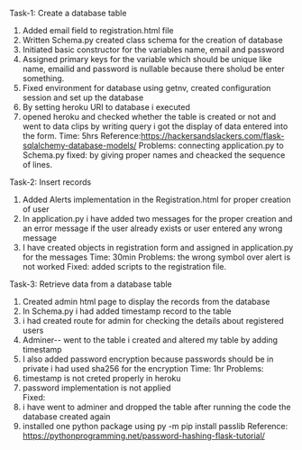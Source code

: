 Task-1: Create a database table
1. Added email field to registration.html file
2. Written Schema.py created class schema for the creation of database 
3. Initiated basic constructor for the variables name, email and password
4. Assigned primary keys for the variable which should be unique like name, emailid and password is nullable because there sholud be enter something.
5. Fixed environment for database using getnv, created configuration session and set up the database
6. By setting heroku URI to database i executed
7. opened heroku and checked whether the table is created or not and went to data clips by writing query i got the display of data entered into the form.
Time: 5hrs
Reference:https://hackersandslackers.com/flask-sqlalchemy-database-models/
Problems: connecting application.py to Schema.py
fixed: by giving proper names and cheacked the sequence of lines.

Task-2:  Insert records

1. Added Alerts implementation in the Registration.html for proper creation of user 
2. In application.py i have added two messages for the proper creation and an error message if the user already exists or user entered any wrong message
3. I have created objects in registration form and assigned in application.py for the messages 
Time: 30min
Problems: the wrong symbol over alert is not worked 
Fixed: added scripts to the registration file.

Task-3: Retrieve data from a database table

1. Created admin html page to display the records from the database
2. In Schema.py i had added timestamp record to the table
3. i had created route for admin for checking the details about registered users
5. Adminer-- went to the table  i created and altered my table by adding timestamp
4. I also added password encryption because passwords should be in private i had used sha256 for the encryption
Time: 1hr
Problems: 
1. timestamp is not creted properly in heroku
2. password implementation is not applied  
Fixed:
1. i have went to adminer and dropped the table after running the code the database created again
2. installed one python package using py -m pip install passlib
Reference: https://pythonprogramming.net/password-hashing-flask-tutorial/